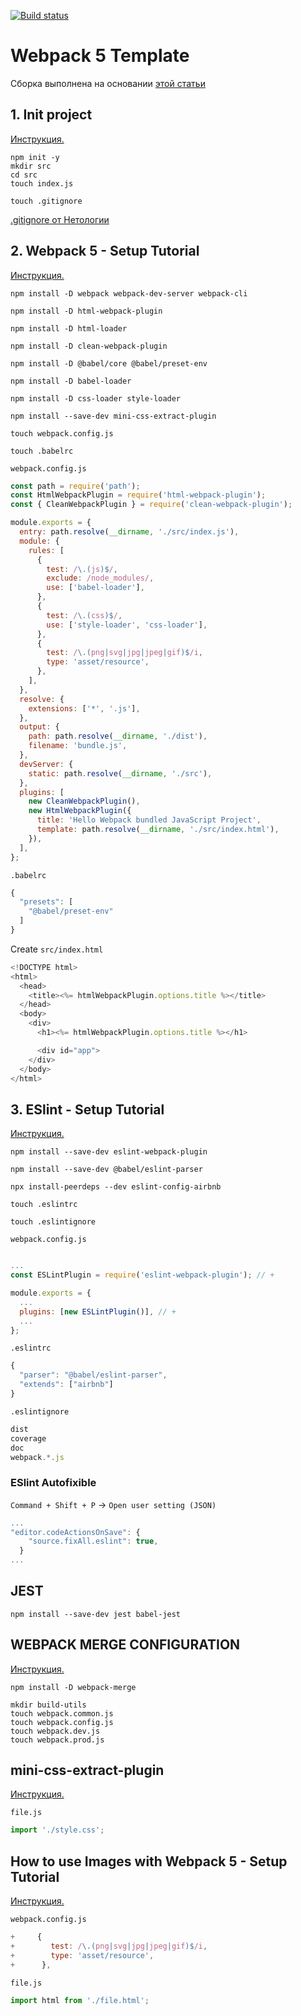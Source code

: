 [![Build status](https://ci.appveyor.com/api/projects/status/olb9r3w5i04lhhdy?svg=true)](https://ci.appveyor.com/project/DmitryBP/webpack5-template)

# Webpack 5 Template

Сборка выполнена на основании [этой статьи ](https://www.robinwieruch.de/webpack-advanced-setup-tutorial/)

## 1. Init project

[Инструкция.](https://www.robinwieruch.de/javascript-project-setup-tutorial/)

```
npm init -y
mkdir src
cd src
touch index.js
```

```
touch .gitignore
```

[.gitignore от Нетологии](https://github.com/netology-code/ahj-code/blob/master/env/.gitignore)

## 2. Webpack 5 - Setup Tutorial

[Инструкция.](https://www.robinwieruch.de/webpack-setup-tutorial/)

```
npm install -D webpack webpack-dev-server webpack-cli
```

```
npm install -D html-webpack-plugin
```

```
npm install -D html-loader
```

```
npm install -D clean-webpack-plugin
```

```
npm install -D @babel/core @babel/preset-env
```

```
npm install -D babel-loader
```

```
npm install -D css-loader style-loader
```

```
npm install --save-dev mini-css-extract-plugin
```

```
touch webpack.config.js
```

```
touch .babelrc
```

`webpack.config.js`

```js
const path = require('path');
const HtmlWebpackPlugin = require('html-webpack-plugin');
const { CleanWebpackPlugin } = require('clean-webpack-plugin');

module.exports = {
  entry: path.resolve(__dirname, './src/index.js'),
  module: {
    rules: [
      {
        test: /\.(js)$/,
        exclude: /node_modules/,
        use: ['babel-loader'],
      },
      {
        test: /\.(css)$/,
        use: ['style-loader', 'css-loader'],
      },
      {
        test: /\.(png|svg|jpg|jpeg|gif)$/i,
        type: 'asset/resource',
      },
    ],
  },
  resolve: {
    extensions: ['*', '.js'],
  },
  output: {
    path: path.resolve(__dirname, './dist'),
    filename: 'bundle.js',
  },
  devServer: {
    static: path.resolve(__dirname, './src'),
  },
  plugins: [
    new CleanWebpackPlugin(),
    new HtmlWebpackPlugin({
      title: 'Hello Webpack bundled JavaScript Project',
      template: path.resolve(__dirname, './src/index.html'),
    }),
  ],
};
```

`.babelrc`

```js
{
  "presets": [
    "@babel/preset-env"
  ]
}
```

Create `src/index.html`

```js
<!DOCTYPE html>
<html>
  <head>
    <title><%= htmlWebpackPlugin.options.title %></title>
  </head>
  <body>
    <div>
      <h1><%= htmlWebpackPlugin.options.title %></h1>

      <div id="app">
    </div>
  </body>
</html>
```

## 3. ESlint - Setup Tutorial

[Инструкция.](https://www.robinwieruch.de/webpack-eslint/)

```
npm install --save-dev eslint-webpack-plugin
```

```
npm install --save-dev @babel/eslint-parser
```

```
npx install-peerdeps --dev eslint-config-airbnb
```

```
touch .eslintrc
```

```
touch .eslintignore
```

`webpack.config.js `

```js

...
const ESLintPlugin = require('eslint-webpack-plugin'); // +

module.exports = {
  ...
  plugins: [new ESLintPlugin()], // +
  ...
};
```

`.eslintrc`

```js
{
  "parser": "@babel/eslint-parser",
  "extends": ["airbnb"]
}
```

`.eslintignore`

```js
dist
coverage
doc
webpack.*.js
```

### ESlint Autofixible

`Command + Shift + P` -> `Open user setting (JSON)`

```js
...
"editor.codeActionsOnSave": {
    "source.fixAll.eslint": true,
  }
...
```

## JEST

```
npm install --save-dev jest babel-jest
```

## WEBPACK MERGE CONFIGURATION

[Инструкция.](https://www.robinwieruch.de/webpack-advanced-setup-tutorial/#how-to-manage-your-webpack-build-folder)

```
npm install -D webpack-merge
```

```
mkdir build-utils
touch webpack.common.js
touch webpack.config.js
touch webpack.dev.js
touch webpack.prod.js
```

## mini-css-extract-plugin

[Инструкция.](https://www.robinwieruch.de/webpack-css/)

`file.js`

```js
import './style.css';
```
## How to use Images with Webpack 5 - Setup Tutorial

[Инструкция.](https://webpack.js.org/guides/asset-management/#loading-images)


`webpack.config.js`

```js
+     {
+        test: /\.(png|svg|jpg|jpeg|gif)$/i,
+        type: 'asset/resource',
+      },
```

`file.js`

```js
import html from './file.html';
```
